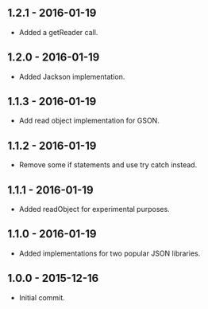 ## 1.2.1 - 2016-01-19

- Added a getReader call.

## 1.2.0 - 2016-01-19

- Added Jackson implementation.

## 1.1.3 - 2016-01-19

- Add read object implementation for GSON.

## 1.1.2 - 2016-01-19

- Remove some if statements and use try catch instead.

## 1.1.1 - 2016-01-19

- Added readObject for experimental purposes.

## 1.1.0 - 2016-01-19

- Added implementations for two popular JSON libraries.

## 1.0.0 - 2015-12-16

- Initial commit.
